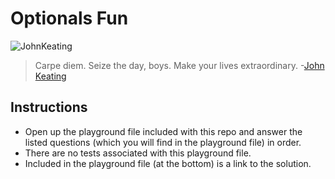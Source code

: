 # Optionals Fun

![JohnKeating](http://i.imgur.com/8HkWghd.png)

> Carpe diem. Seize the day, boys. Make your lives extraordinary. -[John Keating](https://en.wikipedia.org/wiki/Dead_Poets_Society)



## Instructions

* Open up the playground file included with this repo and answer the listed questions (which you will find in the playground file) in order. 
* There are no tests associated with this playground file.
* Included in the playground file (at the bottom) is a link to the solution.

